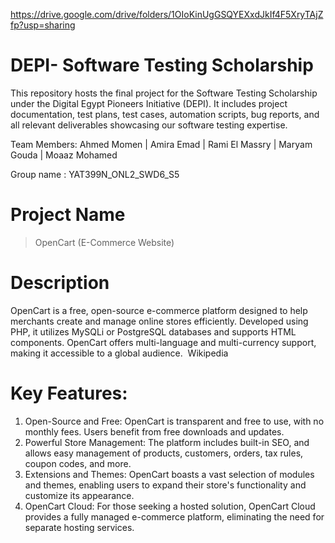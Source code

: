 https://drive.google.com/drive/folders/1OIoKinUgGSQYEXxdJkIf4F5XryTAjZfp?usp=sharing

# DEPI- Software Testing Scholarship
This repository hosts the final project for the Software Testing Scholarship under the Digital Egypt Pioneers Initiative (DEPI). It includes project documentation, test plans, test cases, automation scripts, bug reports, and all relevant deliverables showcasing our software testing expertise.

Team Members: Ahmed Momen | Amira Emad | Rami El Massry | Maryam Gouda | Moaaz Mohamed

Group name : YAT399N_ONL2_SWD6_S5

# Project Name
> OpenCart (E-Commerce Website)

# Description
OpenCart is a free, open-source e-commerce platform designed to help merchants create and manage online stores efficiently. Developed using PHP, it utilizes MySQLi or PostgreSQL databases and supports HTML components. OpenCart offers multi-language and multi-currency support, making it accessible to a global audience. ​
Wikipedia

# Key Features:
1. Open-Source and Free: OpenCart is transparent and free to use, with no monthly fees. Users benefit from free downloads and updates. ​
2. Powerful Store Management: The platform includes built-in SEO, and allows easy management of products, customers, orders, tax rules, coupon codes, and more. ​
3. Extensions and Themes: OpenCart boasts a vast selection of modules and themes, enabling users to expand their store's functionality and customize its appearance. ​
4. OpenCart Cloud: For those seeking a hosted solution, OpenCart Cloud provides a fully managed e-commerce platform, eliminating the need for separate hosting services. 

